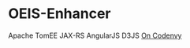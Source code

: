 # OEIS-Enhancer
Apache TomEE JAX-RS AngularJS D3JS
[On Codenvy](https://codenvy.com/ws/OEIS-REU/OEIS-Enhancer)
